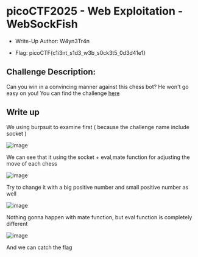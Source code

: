 # picoCTF2025 - Web Exploitation - WebSockFish

- Write-Up Author: W4yn3Tr4n

- Flag: picoCTF{c1i3nt_s1d3_w3b_s0ck3t5_0d3d41e1}

## Challenge Description:

Can you win in a convincing manner against this chess bot? He won't go easy on you!
You can find the challenge [here](http://verbal-sleep.picoctf.net:64555)

## Write up  

We using burpsuit to examine first ( because the challenge name include socket )

![image](https://github.com/user-attachments/assets/24abeb16-076c-47ed-a383-3f3d28c2d9a5)

We can see that it using the socket + eval,mate  function for adjusting the move of each chess 

![image](https://github.com/user-attachments/assets/1d07f076-6efa-4eb1-ad7f-827621dc612e)

Try to change it with a big positive number and small positive number as well 

![image](https://github.com/user-attachments/assets/6136ebac-52f5-4e2b-b342-44d7dd31162d)

Nothing gonna happen with mate function, but eval function is completely different 

![image](https://github.com/user-attachments/assets/d4440dd4-f30b-48a9-aad7-d05b77dadb65)


And we can catch the flag 




